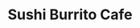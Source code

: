 ---
layout: place
title: "Sushi Burrito Cafe"
permalink: /north-dakota/fargo/sushi-burrito-cafe.html
stateAbbr: ND
stateName: North Dakota
cityName: Fargo
seo:
  name: "Sushi Burrito Cafe"
  type: Restaurant
  links: https://sushi-burrito-and-thai.square.site/
description: "Sushi Burrito Cafe serves delicious sushi in Fargo, North Dakota. Try fresh Japanese dishes for a great dining experience. Available for takeout, delivery, lunch, and dinner."
place_id: ChIJd43pnVLJyFIRp26u36FTwqA
photos:
  - name: >-
      places/ChIJd43pnVLJyFIRp26u36FTwqA/photos/AeeoHcJyJhIBvtLG5rbi5zAynfS0XcG_XcOOGJsiRUGAuMkD-qIkUS7ammGrps3Xs438osIvQEn35j-xXkzznn1GFWg9ApkZ-cgGkNUpAhpIEn6Ct7l4bm3jrzrsSDRuryMFkEiXCvegauujDqy3F7h4iTNUqYCiNrEWimvMNew3W9C_gjrhTOtHJBzPCHJWrRyQiS5SR2kFO6WzmWyOdpEk8M8vsOeVxwDPrUOgqp2EDnAWVNaxzD94preSaesjYs_jWUuMjT9648pAVsDO5wBOZ9hwzAxAj6RkaS0WzZ5ADWBuVg
    widthPx: 2048
    heightPx: 2048
    authorAttributions:
      - displayName: Sushi Burrito Cafe
        uri: https://maps.google.com/maps/contrib/100240915403842990397
        photoUri: >-
          https://lh3.googleusercontent.com/a-/ALV-UjVA6hvnIAz0yE7bx-vVvLzjerfa2np0uVjRhvF1vs-Gud-jvak=s100-p-k-no-mo
    flagContentUri: >-
      https://www.google.com/local/imagery/report/?cb_client=maps_api_places.places_api&image_key=!1e10!2sAF1QipOe1BG1YAtmZYfd1CGYFGFgE631Z5nGv5u3bqvN&hl=en-US
    googleMapsUri: >-
      https://www.google.com/maps/place//data=!3m4!1e2!3m2!1sAF1QipOe1BG1YAtmZYfd1CGYFGFgE631Z5nGv5u3bqvN!2e10!4m2!3m1!1s0x52c8c9529de98d77:0xa0c253a1dfae6ea7
  - name: >-
      places/ChIJd43pnVLJyFIRp26u36FTwqA/photos/AeeoHcLMjMSld9QGM1NjKU1XcfKyweYTsklLIh4jnaRT-jsUmexpIAdzXos4aQdI1BG2xYEKSaA71F6k8jjpv1cyjZQO6t1ZNTq6vAmMaqXH0_TAwWdEr7rLFYvnCvh4fcqN8Lr_C8aN3kr5YttRz0oIvRcV3wk1I30g7s92Omz9C-mf6L-RW7W9lpGSc2fqRANwVHhI6UwZDviBmO_3QJaFH6AKWupdXaSkk2_PRWmzwcMtrBLGVXdNk2dcBwj1Nh_hjEd-JcFn6ONId81VxzNYa8zaK7R77Jo6MolN09Nj_mxv3QJrXMY4pBhkNmJcgoY9cqZXxade5P7UZ9cdBfPfV6k6FPsZH66A6Ut58-ezB8y8CdFi2sayt2mUtc_ZXzQ6bEYyPZobBwQ3GemwUei-fDADFR1xNIwsl7c1-MoYkwTkNCo
    widthPx: 4000
    heightPx: 3000
    authorAttributions:
      - displayName: Eric S.
        uri: https://maps.google.com/maps/contrib/113421998907615008712
        photoUri: >-
          https://lh3.googleusercontent.com/a-/ALV-UjXNC4xCZXpfg0xEZl2FAVPrHunTkiGKeGVtQ4iNRtaA7KWv7-tt=s100-p-k-no-mo
    flagContentUri: >-
      https://www.google.com/local/imagery/report/?cb_client=maps_api_places.places_api&image_key=!1e10!2sCIHM0ogKEICAgIDXx6HyywE&hl=en-US
    googleMapsUri: >-
      https://www.google.com/maps/place//data=!3m4!1e2!3m2!1sCIHM0ogKEICAgIDXx6HyywE!2e10!4m2!3m1!1s0x52c8c9529de98d77:0xa0c253a1dfae6ea7
  - name: >-
      places/ChIJd43pnVLJyFIRp26u36FTwqA/photos/AeeoHcK2BZ8eC4kx3vHS-pZRkOFhT1ITIfu8qxAHnVDVmd184aIJgLvrWo4T9MZpJcZSaP0dnF-Q9SugXlfKSFrG5jj6s6w72da7lhKXZPZUkhHG6gHiOFNMtaJsVINiS9sqyppbqRR5trQ0A2AcPbB3GA3DpY4ESMhWcU4tL0PUTsPWFhR_kPOrq2IGEuy3hgp_g1lZcEZobp0aA3JLGqWtva4p40KKyKPTNmjhO_Z8EJwl25-S_WSLQlMOV5AkUM7B_7IxWPTQDxU1ILUdLC7WFZQ1fuPXeEFGmviaCvkp8Zgnx-zTaI_sy8Aek9HKR9Z9XApOfdjA3yY2thcZJUBXMYwas3H4zESNSLfm_UFBAsxiVQRcSavB5cfKGMV44UB1WLuEdnTXpe6iTYQLiyWwsnmN5lxFrLyQXE299OjYB2T8nA
    widthPx: 1080
    heightPx: 618
    authorAttributions:
      - displayName: Jinny chanel
        uri: https://maps.google.com/maps/contrib/112515886769366742345
        photoUri: >-
          https://lh3.googleusercontent.com/a-/ALV-UjUQMSYVoyu-7GDBNJaN6IVzl1ib0d2IKYFNShrGiwEy8BnT1nxn=s100-p-k-no-mo
    flagContentUri: >-
      https://www.google.com/local/imagery/report/?cb_client=maps_api_places.places_api&image_key=!1e10!2sCIHM0ogKEICAgICvt7WMaQ&hl=en-US
    googleMapsUri: >-
      https://www.google.com/maps/place//data=!3m4!1e2!3m2!1sCIHM0ogKEICAgICvt7WMaQ!2e10!4m2!3m1!1s0x52c8c9529de98d77:0xa0c253a1dfae6ea7
  - name: >-
      places/ChIJd43pnVLJyFIRp26u36FTwqA/photos/AeeoHcI5yl3J3QmcFWFb2lhf3tSo97WyhDRG8tUJtfU5l0mKwjX14rYX7xRtzURYEU1edXyy0Ipd0Tcz_Nn9xXDyFflA8nKR3SGpa-fRIOX3QQFN4MQviZuEmJV6GqpuVMsKBxrgxBgknddebGrKWKtTs8Ar5WKBgnNTPYEkQk1-Wcgwb4tFtX7UmcTidTYcxVdcAMswJAMfNf-X3gbVeSWxcYfvXzxMmmtGeqj01NeninpXkw1O2xUK0a12I2G-7yEeKP1MzaMi7k3TtFdKX1NWJ2HodJ_TK1Bi-lMeYF87xoeMIfysRUg4pb2zoTsnmkkA2PTzTHtXyY7WwyZ5RpgU-5zJWhMp-Gl_w1-UfoOkJ4q3YmhJ_0g-qhd4NNpeQvKGo5YjiMQ4ucUDlbtL7KcxE1WQEVsQ_3UIzMynTsLu9FRDUg
    widthPx: 4000
    heightPx: 3000
    authorAttributions:
      - displayName: Eric S.
        uri: https://maps.google.com/maps/contrib/113421998907615008712
        photoUri: >-
          https://lh3.googleusercontent.com/a-/ALV-UjXNC4xCZXpfg0xEZl2FAVPrHunTkiGKeGVtQ4iNRtaA7KWv7-tt=s100-p-k-no-mo
    flagContentUri: >-
      https://www.google.com/local/imagery/report/?cb_client=maps_api_places.places_api&image_key=!1e10!2sCIHM0ogKEICAgIDXk9TBOg&hl=en-US
    googleMapsUri: >-
      https://www.google.com/maps/place//data=!3m4!1e2!3m2!1sCIHM0ogKEICAgIDXk9TBOg!2e10!4m2!3m1!1s0x52c8c9529de98d77:0xa0c253a1dfae6ea7
  - name: >-
      places/ChIJd43pnVLJyFIRp26u36FTwqA/photos/AeeoHcLv6THJoYxNcYTDOwVlm69jN2ZCP-hwyPimjAVdhYcyalzdDNAqjw6iY6q31RgsICT0rPtxLSdcjQ8OjC2ad5wcMZKbpDiV2dMjfTFmkhI22auwSOz8Wuta4h1hz6kndNFo-SuVWgkby9_VFS1IRDsMueX-zWw1CIZVe3W76NXrIAsEkyJoepHRLLhC4iZoL6AC_8Xa0ZykRVefbQrQtK-3t6SFRdsbCqo-bXNQ--yPmTu3zaJgrCbKFrzW0ZdrjXINjDVnRMl4ljgeUC-RKgZQ88JE4NH4LK3IBlbuR-RoaWTdkWs2jwrhek0GtXWB7x0d14lL2b0nhNtYD3hL6pBo1N79nPPyNrBnzETTqsimkQ0um19kuNdGG0isuJmXyhD_0bN9cqVuHfBb1AJAb_wOHhsSMW4-JWm0CQdGDDmocw
    widthPx: 1440
    heightPx: 1440
    authorAttributions:
      - displayName: Jinny chanel
        uri: https://maps.google.com/maps/contrib/112515886769366742345
        photoUri: >-
          https://lh3.googleusercontent.com/a-/ALV-UjUQMSYVoyu-7GDBNJaN6IVzl1ib0d2IKYFNShrGiwEy8BnT1nxn=s100-p-k-no-mo
    flagContentUri: >-
      https://www.google.com/local/imagery/report/?cb_client=maps_api_places.places_api&image_key=!1e10!2sCIHM0ogKEICAgICvt7WMfg&hl=en-US
    googleMapsUri: >-
      https://www.google.com/maps/place//data=!3m4!1e2!3m2!1sCIHM0ogKEICAgICvt7WMfg!2e10!4m2!3m1!1s0x52c8c9529de98d77:0xa0c253a1dfae6ea7
  - name: >-
      places/ChIJd43pnVLJyFIRp26u36FTwqA/photos/AeeoHcLOBkfHnsMMQqi1myQsRbpznnDYAsAAhFbklBf2sSNN8jxQ0D9zTI_TnKnd3LBLZ9Fdj6yqOO7JWY_penEQmtagap3sLFme7KRYviLToQV914xoPpD1_YLlbocc4-NJn2blocqS3F6BbysY1FoVEardsl3p6vwRDq117HqJVJuwBkUFQPuZDBKopJ3VYm2OFwOtEOfs2MciRRbtrlE58Kt9hnFeI28H_kyFVsPRLdzDaMsUjyZe_tEL-lVwndZbSlaUKDYUENxS8qVKJ3hjm5yQqF0jtLEsKB3iHjJ0J6-3H_cNgL9Z-4BknJ6HgcPE6rH7pspCPa1GDqMjluSms03DFa6tIzX-FXleGgmvvJd2Lz2CBnwxOMEo0nN6iTBf92qW6yo2PTAjpT_Ah1b58MqogcxMiA9VfVpfbSG3uLA
    widthPx: 4000
    heightPx: 2252
    authorAttributions:
      - displayName: cherry ruya
        uri: https://maps.google.com/maps/contrib/109380489031739751499
        photoUri: >-
          https://lh3.googleusercontent.com/a-/ALV-UjXNRN7fy_ZRyNaY9ZW4rnhjJDT8vL-UVrdNxZua1KjBQRcJKT88pA=s100-p-k-no-mo
    flagContentUri: >-
      https://www.google.com/local/imagery/report/?cb_client=maps_api_places.places_api&image_key=!1e10!2sCIHM0ogKEICAgID34byIIA&hl=en-US
    googleMapsUri: >-
      https://www.google.com/maps/place//data=!3m4!1e2!3m2!1sCIHM0ogKEICAgID34byIIA!2e10!4m2!3m1!1s0x52c8c9529de98d77:0xa0c253a1dfae6ea7
  - name: >-
      places/ChIJd43pnVLJyFIRp26u36FTwqA/photos/AeeoHcIkln_otEsEgjtue7ZsUuIoCIY5epe0WUiMSvplxpsv2bQVj-EOanMtgqN7UfLYh5M-u0miWWrF2hpy8fMYYcdy1vCTCtyBNUXpuGU4ZR1DRKeeZNE2fnAJV9zef7_Nf5ehxInY40HvsFuPU5cyEMEDjzVSCWbVu7qASsAH3X0jS1ybkgClTLNlvX3tAbqgMRQ2aAtywH3kVA-BMfL8OohWOVg2FPcW7IoujeTUmsvsCssfUXl7S0YxowaM--5B8p1jjt-Hw4whKzdaHgXePriAaBo1ylfuLwOzgPt_e6fTlukvOc3kSV3QAq6Fl84d4vIahhx024F97O92A5urbDsKmCkgLBYVr-D_VEBVXQgPEfQstutJ6idsTEO3MBIj88Dis37FwcGV01Py24dM61eiZTrqkD1XDkDCiwaPejk
    widthPx: 1125
    heightPx: 1125
    authorAttributions:
      - displayName: cherry ruya
        uri: https://maps.google.com/maps/contrib/109380489031739751499
        photoUri: >-
          https://lh3.googleusercontent.com/a-/ALV-UjXNRN7fy_ZRyNaY9ZW4rnhjJDT8vL-UVrdNxZua1KjBQRcJKT88pA=s100-p-k-no-mo
    flagContentUri: >-
      https://www.google.com/local/imagery/report/?cb_client=maps_api_places.places_api&image_key=!1e10!2sCIHM0ogKEICAgID34byESg&hl=en-US
    googleMapsUri: >-
      https://www.google.com/maps/place//data=!3m4!1e2!3m2!1sCIHM0ogKEICAgID34byESg!2e10!4m2!3m1!1s0x52c8c9529de98d77:0xa0c253a1dfae6ea7
  - name: >-
      places/ChIJd43pnVLJyFIRp26u36FTwqA/photos/AeeoHcLeeBe4KrKEeG_zoJCzYzuvkzwNQtryxa-menoBJmjO2dM8C5kqndPkDmlnwv0ldouWeocf72-tMPl37869WP0AYKVK8ZUKvvJp8cBDIjadrMbow-_Afi4Disc4T7R5tBjrrLEXjYo8XHAw5W6vd8Hgwy_aopPOir8UfB_oR8rsUijKz0OJ4k-a0bg65l_xhEQI39CwTTTeFgryo1_uHuaZHPpEG6Q1BNBQIPdBhUQiAYYXeuQisgaE5_M7Nd2gjUb54GDk_x7_OpWQuwgsyjN30DcS9mjc7eATnh8bWQDxdNIOmQrnJjEpdOFP4TOFx6h1cZBNddYp6xDw4-gyqvFLvgn9NQIRS1LYjk3YhgyOzaAP3LJtDz8GssvjV9ygVVrpupr1lI8DnjO6pjwH55jusoZMREG2L-OPpC2TChgxFw
    widthPx: 1440
    heightPx: 1439
    authorAttributions:
      - displayName: Jinny chanel
        uri: https://maps.google.com/maps/contrib/112515886769366742345
        photoUri: >-
          https://lh3.googleusercontent.com/a-/ALV-UjUQMSYVoyu-7GDBNJaN6IVzl1ib0d2IKYFNShrGiwEy8BnT1nxn=s100-p-k-no-mo
    flagContentUri: >-
      https://www.google.com/local/imagery/report/?cb_client=maps_api_places.places_api&image_key=!1e10!2sCIHM0ogKEICAgICvt7WMCQ&hl=en-US
    googleMapsUri: >-
      https://www.google.com/maps/place//data=!3m4!1e2!3m2!1sCIHM0ogKEICAgICvt7WMCQ!2e10!4m2!3m1!1s0x52c8c9529de98d77:0xa0c253a1dfae6ea7
  - name: >-
      places/ChIJd43pnVLJyFIRp26u36FTwqA/photos/AeeoHcIIUoG2_pbuD3E7CMEfJiL22VoAiALzYoEVdeaMlAJeyTKmaHecfvTr3xUSkikozyRDMC_yH1HK6boZTzgxD6UWpVRPHlcwhf2UInm3XVSmzHe-qtcXgqnz9O1RbEOflG7NLKqxOl5Bkql2tCN08t98wchnFD2gieVOVro-3GjuFGrG7fqB6vmUHPzJlvCAcj0jfbaQ-S34sHXc-68NmhUc8JHz25R1Mjz2bUAxC08TbnYVMm5aM5LZty0z-fD7EWc-qyFQ__HtKpz7k8Fx-kWugxQ6JD-Y6q-kw-I-R0ZMR7aSEZfKcZQugkPVC-ljc-T5euv6rWvBzsUvnEEAqOUCYIC7lguTzgonzhAFhw56pctB5StMyOLolH-194K2RRH7va3-pfGopNPQhRYfBaQixQOy13MbSsLZBXwyCdg0ZA
    widthPx: 4000
    heightPx: 3000
    authorAttributions:
      - displayName: Eric S.
        uri: https://maps.google.com/maps/contrib/113421998907615008712
        photoUri: >-
          https://lh3.googleusercontent.com/a-/ALV-UjXNC4xCZXpfg0xEZl2FAVPrHunTkiGKeGVtQ4iNRtaA7KWv7-tt=s100-p-k-no-mo
    flagContentUri: >-
      https://www.google.com/local/imagery/report/?cb_client=maps_api_places.places_api&image_key=!1e10!2sCIHM0ogKEICAgIDXk9S0Pw&hl=en-US
    googleMapsUri: >-
      https://www.google.com/maps/place//data=!3m4!1e2!3m2!1sCIHM0ogKEICAgIDXk9S0Pw!2e10!4m2!3m1!1s0x52c8c9529de98d77:0xa0c253a1dfae6ea7
  - name: >-
      places/ChIJd43pnVLJyFIRp26u36FTwqA/photos/AeeoHcKr1BWkL1Z1XgLN6kXw8TheDRy-u4_-YfMnWJ5mMSw0AN4ix9upbi6RJKcYOd-2f305OGkZnLNJ_suOh4PvhrRXlp-nSEqNbV2wLtKPJO4ojqSdoMmpqNAf4jHwTZdSK2IUCwTGS_SVCZjuBoQHGEQ_h-EkSYCmf-XS3ZyVnMsmYIYPKWD9kMnOV29LMIBVdHMPJUUq2Ylu7dm5MlK1f0tL16xZXgZex_NsT4jOYhUFExeebwlDGJ1g9Yy0ma-Wd6-z53phGC1TzaU60DaKuMMo6BAcqNeVv0VAdHG0ESs8RGif-hl93pHsUJFBSxbo6ojFRvgUu09cUEvU7cCsXsME9MRlv7c36jPaNx1tLWYu7TrqOfeD_KVZ36P7F0dx_cJ8OPrQngxyDKvVcJoA49rPzXDMSGN9BkKohVNIUaJVFmSh
    widthPx: 4000
    heightPx: 3000
    authorAttributions:
      - displayName: Jinny chanel
        uri: https://maps.google.com/maps/contrib/112515886769366742345
        photoUri: >-
          https://lh3.googleusercontent.com/a-/ALV-UjUQMSYVoyu-7GDBNJaN6IVzl1ib0d2IKYFNShrGiwEy8BnT1nxn=s100-p-k-no-mo
    flagContentUri: >-
      https://www.google.com/local/imagery/report/?cb_client=maps_api_places.places_api&image_key=!1e10!2sCIHM0ogKEICAgICvt7WM7gE&hl=en-US
    googleMapsUri: >-
      https://www.google.com/maps/place//data=!3m4!1e2!3m2!1sCIHM0ogKEICAgICvt7WM7gE!2e10!4m2!3m1!1s0x52c8c9529de98d77:0xa0c253a1dfae6ea7
address: 623 Northern Pacific Ave, Fargo, ND 58102, USA
street: 623 Northern Pacific Ave
city: Fargo
state: ND
zip: '58102'
country: USA
neighborhood: Downtown
latitude: '46.876046'
longitude: '-96.789059'
accessibility_options:
  wheelchairAccessibleParking: true
  wheelchairAccessibleEntrance: true
  wheelchairAccessibleRestroom: true
  wheelchairAccessibleSeating: true
business_status: CLOSED_PERMANENTLY
name: Sushi Burrito Cafe
google_maps_links:
  directionsUri: >-
    https://www.google.com/maps/dir//''/data=!4m7!4m6!1m1!4e2!1m2!1m1!1s0x52c8c9529de98d77:0xa0c253a1dfae6ea7!3e0
  placeUri: https://maps.google.com/?cid=11583913146257927847
  writeAReviewUri: >-
    https://www.google.com/maps/place//data=!4m3!3m2!1s0x52c8c9529de98d77:0xa0c253a1dfae6ea7!12e1
  reviewsUri: >-
    https://www.google.com/maps/place//data=!4m4!3m3!1s0x52c8c9529de98d77:0xa0c253a1dfae6ea7!9m1!1b1
  photosUri: >-
    https://www.google.com/maps/place//data=!4m3!3m2!1s0x52c8c9529de98d77:0xa0c253a1dfae6ea7!10e5
primary_type: Sushi Restaurant
opening_hours:
  regular: null
  current: null
secondary_opening_hours:
  regular:
    weekdayDescriptions: null
    type: null
  current:
    weekdayDescriptions: null
    type: null
phone: (701) 781-3820
price_level: null
price_range: $10 &ndash; $20
rating: '4.6'
rating_count: 147
website: https://sushi-burrito-and-thai.square.site/
reviews:
  - name: >-
      places/ChIJd43pnVLJyFIRp26u36FTwqA/reviews/ChZDSUhNMG9nS0VJQ0FnSURIdDVfamRnEAE
    relativePublishTimeDescription: 6 months ago
    rating: 5
    text:
      text: >-
        I got the vegetarian sushi burrito and it was the perfect post-flight
        victory bite.

        Even more delicious seeing how vegetarian conscious they are! She was
        excited to tell me about the sauce they make for their Thai dishes in
        liu of fishy and I'm excited to come back to try them!


        My Okinawa milk tea had soft boba (LOVE) and a great strong flavor. The
        only downside is I don't think it's gonna survive my 3-hr commute.
      languageCode: en
    originalText:
      text: >-
        I got the vegetarian sushi burrito and it was the perfect post-flight
        victory bite.

        Even more delicious seeing how vegetarian conscious they are! She was
        excited to tell me about the sauce they make for their Thai dishes in
        liu of fishy and I'm excited to come back to try them!


        My Okinawa milk tea had soft boba (LOVE) and a great strong flavor. The
        only downside is I don't think it's gonna survive my 3-hr commute.
      languageCode: en
    authorAttribution:
      displayName: Danielle Wagner
      uri: https://www.google.com/maps/contrib/111831603540178910637/reviews
      photoUri: >-
        https://lh3.googleusercontent.com/a-/ALV-UjWR0Q5XWecQmZKSrH1WQmnDGts75kLTOaQUk2l9YyU8gyB9wzfI=s128-c0x00000000-cc-rp-mo
    publishTime: '2024-09-20T21:57:36.223751Z'
    flagContentUri: >-
      https://www.google.com/local/review/rap/report?postId=ChZDSUhNMG9nS0VJQ0FnSURIdDVfamRnEAE&d=17924085&t=1
    googleMapsUri: >-
      https://www.google.com/maps/reviews/data=!4m6!14m5!1m4!2m3!1sChZDSUhNMG9nS0VJQ0FnSURIdDVfamRnEAE!2m1!1s0x52c8c9529de98d77:0xa0c253a1dfae6ea7
  - name: >-
      places/ChIJd43pnVLJyFIRp26u36FTwqA/reviews/ChdDSUhNMG9nS0VJQ0FnSUNWdmFpOHBBRRAB
    relativePublishTimeDescription: a year ago
    rating: 5
    text:
      text: >-
        I've been here a few times over the past year. Consistently great stuff.
        I've had both a custom burrito and a custom poke bowl (see photos). I'm
        not a raw fish person myself, so I'm happy that they have the beef
        bulgogi as well as crab/crab salad and options that aren't only raw
        sushi. Very tasty, friendly staff, great beverages (the Taro milk tea is
        great). If one thing could be improved, the tortillas are maybe a bit
        thick.
      languageCode: en
    originalText:
      text: >-
        I've been here a few times over the past year. Consistently great stuff.
        I've had both a custom burrito and a custom poke bowl (see photos). I'm
        not a raw fish person myself, so I'm happy that they have the beef
        bulgogi as well as crab/crab salad and options that aren't only raw
        sushi. Very tasty, friendly staff, great beverages (the Taro milk tea is
        great). If one thing could be improved, the tortillas are maybe a bit
        thick.
      languageCode: en
    authorAttribution:
      displayName: Max Thompson
      uri: https://www.google.com/maps/contrib/111711311223921651671/reviews
      photoUri: >-
        https://lh3.googleusercontent.com/a/ACg8ocJLUE_oDnbMcmoQCBdoERlPGUqTCTtlEO1oyP1eAN-YH2yixQ=s128-c0x00000000-cc-rp-mo
    publishTime: '2023-12-09T00:31:29.906912Z'
    flagContentUri: >-
      https://www.google.com/local/review/rap/report?postId=ChdDSUhNMG9nS0VJQ0FnSUNWdmFpOHBBRRAB&d=17924085&t=1
    googleMapsUri: >-
      https://www.google.com/maps/reviews/data=!4m6!14m5!1m4!2m3!1sChdDSUhNMG9nS0VJQ0FnSUNWdmFpOHBBRRAB!2m1!1s0x52c8c9529de98d77:0xa0c253a1dfae6ea7
  - name: >-
      places/ChIJd43pnVLJyFIRp26u36FTwqA/reviews/ChZDSUhNMG9nS0VJQ0FnTUNBdzlLOUpnEAE
    relativePublishTimeDescription: 2 months ago
    rating: 2
    text:
      text: >-
        The last time I ordered from here, I got sick from the food. I wanted to
        like it, but the rice was way overcooked so it was soggy and the
        overpowering flavor from the eel sauce or spicy mayo was too much. It
        tasted mediocre and wasn’t the greatest imo.
      languageCode: en
    originalText:
      text: >-
        The last time I ordered from here, I got sick from the food. I wanted to
        like it, but the rice was way overcooked so it was soggy and the
        overpowering flavor from the eel sauce or spicy mayo was too much. It
        tasted mediocre and wasn’t the greatest imo.
      languageCode: en
    authorAttribution:
      displayName: Kate P
      uri: https://www.google.com/maps/contrib/101540329160971832323/reviews
      photoUri: >-
        https://lh3.googleusercontent.com/a/ACg8ocIbWRO2_A0ZDNxZqO6WMaDL9whq2DyYQQ59SoWvXUSV99N3QLa4=s128-c0x00000000-cc-rp-mo-ba2
    publishTime: '2025-02-03T17:45:46.807532Z'
    flagContentUri: >-
      https://www.google.com/local/review/rap/report?postId=ChZDSUhNMG9nS0VJQ0FnTUNBdzlLOUpnEAE&d=17924085&t=1
    googleMapsUri: >-
      https://www.google.com/maps/reviews/data=!4m6!14m5!1m4!2m3!1sChZDSUhNMG9nS0VJQ0FnTUNBdzlLOUpnEAE!2m1!1s0x52c8c9529de98d77:0xa0c253a1dfae6ea7
  - name: >-
      places/ChIJd43pnVLJyFIRp26u36FTwqA/reviews/ChZDSUhNMG9nS0VJQ0FnSURYeDdHVU5REAE
    relativePublishTimeDescription: 5 months ago
    rating: 4
    text:
      text: >-
        Friendly folks.  Menu is available in about five versions, but all the
        same.  It's definitely a neat take on sushi and poke by putting it in a
        wrap.
      languageCode: en
    originalText:
      text: >-
        Friendly folks.  Menu is available in about five versions, but all the
        same.  It's definitely a neat take on sushi and poke by putting it in a
        wrap.
      languageCode: en
    authorAttribution:
      displayName: Eric S.
      uri: https://www.google.com/maps/contrib/113421998907615008712/reviews
      photoUri: >-
        https://lh3.googleusercontent.com/a-/ALV-UjXNC4xCZXpfg0xEZl2FAVPrHunTkiGKeGVtQ4iNRtaA7KWv7-tt=s128-c0x00000000-cc-rp-mo-ba6
    publishTime: '2024-10-31T15:57:52.850713Z'
    flagContentUri: >-
      https://www.google.com/local/review/rap/report?postId=ChZDSUhNMG9nS0VJQ0FnSURYeDdHVU5REAE&d=17924085&t=1
    googleMapsUri: >-
      https://www.google.com/maps/reviews/data=!4m6!14m5!1m4!2m3!1sChZDSUhNMG9nS0VJQ0FnSURYeDdHVU5REAE!2m1!1s0x52c8c9529de98d77:0xa0c253a1dfae6ea7
  - name: >-
      places/ChIJd43pnVLJyFIRp26u36FTwqA/reviews/ChdDSUhNMG9nS0VJQ0FnSUNxMjRlUTZ3RRAB
    relativePublishTimeDescription: 3 years ago
    rating: 4
    text:
      text: >-
        Sushi Burrito sounds a lot better than it is, and the Sushi Burrito Cafe
        itself LOOKS better than it is.. sorry, but it’s a 2-1 overthrow here,
        and the odds aren’t looking great.


        But, it’s still not bad by any standards. I mean, I still gave them 4
        stars as you can see and I wouldn’t just do that for no reason. Only,
        I’ve had sushi burritos at other places before, and they are way better
        than the one I tried here. Fargo just struggles with its sushi, and what
        else could you expect from a land locked frozen tundra with few people?


        I just love the cafe itself- it’s dreamy, it’s sparkly, it’s relaxing
        and it’s aesthetic. Superb for sitting down to eat and enjoy the space.
        I got one of the spicy burritos, and MAN was it spicy. Hot dang! I can
        take a lot of spice and I love spice, but this was too much to be
        honest. And I felt that the seaweed wrap was too sticky and the texture
        just wasn’t quite right. But you also have the option of getting a
        regular tortilla wrap if you don’t want seaweed. Thought it’s a nice
        option, it just seemed weird to me.


        We also got boba, because of course a sushi burrito joint would serve
        bubble tea too! I really enjoyed that- but the boba was a tad too soft,
        it was almost just melt in your mouth, and anyone who’s had boba a lot
        knows it should be more chewy and a bit solid. It’s a delicate balance.
        But overall I’d definitely come back and 100% enjoy it! Just maybe
        getting something slightly less spicy, lol.
      languageCode: en
    originalText:
      text: >-
        Sushi Burrito sounds a lot better than it is, and the Sushi Burrito Cafe
        itself LOOKS better than it is.. sorry, but it’s a 2-1 overthrow here,
        and the odds aren’t looking great.


        But, it’s still not bad by any standards. I mean, I still gave them 4
        stars as you can see and I wouldn’t just do that for no reason. Only,
        I’ve had sushi burritos at other places before, and they are way better
        than the one I tried here. Fargo just struggles with its sushi, and what
        else could you expect from a land locked frozen tundra with few people?


        I just love the cafe itself- it’s dreamy, it’s sparkly, it’s relaxing
        and it’s aesthetic. Superb for sitting down to eat and enjoy the space.
        I got one of the spicy burritos, and MAN was it spicy. Hot dang! I can
        take a lot of spice and I love spice, but this was too much to be
        honest. And I felt that the seaweed wrap was too sticky and the texture
        just wasn’t quite right. But you also have the option of getting a
        regular tortilla wrap if you don’t want seaweed. Thought it’s a nice
        option, it just seemed weird to me.


        We also got boba, because of course a sushi burrito joint would serve
        bubble tea too! I really enjoyed that- but the boba was a tad too soft,
        it was almost just melt in your mouth, and anyone who’s had boba a lot
        knows it should be more chewy and a bit solid. It’s a delicate balance.
        But overall I’d definitely come back and 100% enjoy it! Just maybe
        getting something slightly less spicy, lol.
      languageCode: en
    authorAttribution:
      displayName: Raegan Linster
      uri: https://www.google.com/maps/contrib/107577473997361729085/reviews
      photoUri: >-
        https://lh3.googleusercontent.com/a-/ALV-UjXDxtKQBaoJIv9CwLNi9-1cAGC746orhSEobxBtbOK1pZA2ap7Eow=s128-c0x00000000-cc-rp-mo-ba7
    publishTime: '2021-06-20T00:03:45.495582Z'
    flagContentUri: >-
      https://www.google.com/local/review/rap/report?postId=ChdDSUhNMG9nS0VJQ0FnSUNxMjRlUTZ3RRAB&d=17924085&t=1
    googleMapsUri: >-
      https://www.google.com/maps/reviews/data=!4m6!14m5!1m4!2m3!1sChdDSUhNMG9nS0VJQ0FnSUNxMjRlUTZ3RRAB!2m1!1s0x52c8c9529de98d77:0xa0c253a1dfae6ea7
parking_options:
  freeParkingLot: true
  freeStreetParking: true
  valetParking: false
payment_options:
  acceptsCreditCards: true
  acceptsDebitCards: true
  acceptsCashOnly: false
  acceptsNfc: true
allow_dogs: null
curbside_pickup: true
delivery: true
dine_in: true
good_for_children: null
good_for_groups: null
good_for_sports: false
live_music: false
menu_for_children: null
outdoor_seating: false
reservable: null
restroom: true
serves_beer: false
serves_breakfast: null
serves_brunch: false
serves_cocktails: false
serves_coffee: false
serves_dinner: true
serves_dessert: true
serves_lunch: true
serves_vegetarian_food: true
serves_wine: false
takeout: true
summary: null

---